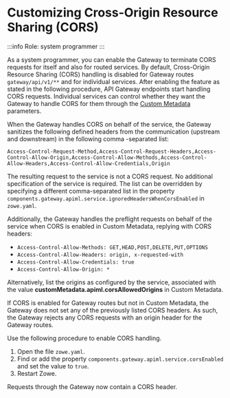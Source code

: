 # Customizing Cross-Origin Resource Sharing (CORS) 

:::info Role: system programmer
:::

As a system programmer, you can enable the Gateway to terminate CORS requests for itself and also for routed services. By default, Cross-Origin Resource Sharing (CORS) handling is disabled for Gateway routes `gateway/api/v1/**` and for individual services. After enabling the feature as stated in the following procedure, API Gateway endpoints start handling CORS requests. Individual services can control whether they want the Gateway to handle CORS for them through the [Custom Metadata](../../extend/extend-apiml/onboard-spring-boot-enabler/#custom-metadata) parameters.

When the Gateway handles CORS on behalf of the service, the Gateway sanitizes the following defined headers from the communication (upstream and downstream) in the following comma -separated list:
```
Access-Control-Request-Method,Access-Control-Request-Headers,Access-Control-Allow-Origin,Access-Control-Allow-Methods,Access-Control-Allow-Headers,Access-Control-Allow-Credentials,Origin
```

The resulting request to the service is not a CORS request. No additional specification of the service is required. The list can be overridden by specifying a different comma-separated list in the property `components.gateway.apiml.service.ignoredHeadersWhenCorsEnabled` in `zowe.yaml`.

Additionally, the Gateway handles the preflight requests on behalf of the service when CORS is enabled in Custom Metadata, replying with CORS headers:
- `Access-Control-Allow-Methods: GET,HEAD,POST,DELETE,PUT,OPTIONS`
- `Access-Control-Allow-Headers: origin, x-requested-with`
- `Access-Control-Allow-Credentials: true`
- `Access-Control-Allow-Origin: *` 

Alternatively, list the origins as configured by the service, associated with the value **customMetadata.apiml.corsAllowedOrigins** in Custom Metadata.

If CORS is enabled for Gateway routes but not in Custom Metadata, the Gateway does not set any of the previously listed CORS headers. As such, the Gateway rejects any CORS requests with an origin header for the Gateway routes.

Use the following procedure to enable CORS handling.
     
1. Open the file `zowe.yaml`.
2. Find or add the property `components.gateway.apiml.service.corsEnabled` and set the value to `true`.
3. Restart Zowe.
  
Requests through the Gateway now contain a CORS header. 